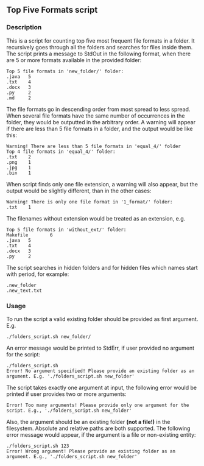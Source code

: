 ## Top Five Formats script

### Description

This is a script for counting top five most frequent file formats in a folder.
It recursively goes through all the folders and searches for files inside them.
The script prints a message to StdOut in the following format, when there are 5 or more formats available in the provided folder:
````
Top 5 file formats in 'new_folder/' folder:
.java   5
.txt    4
.docx   3
.py     2
.md     2
````
The file formats go in descending order from most spread to less spread.
When several file formats have the same number of occurrences in the folder, they would be outputted in the arbitrary order.
A warning will appear if there are less than 5 file formats in a folder, and the output would be like this:
````
Warning! There are less than 5 file formats in 'equal_4/' folder
Top 4 file formats in 'equal_4/' folder:
.txt    2
.png    1
.jpg    1
.bin    1
````
When script finds only one file extension, a warning will also appear, but the output would be slightly different, than in the other cases:
````
Warning! There is only one file format in '1_format/' folder:
.txt    1
````
The filenames without extension would be treated as an extension, e.g.
````
Top 5 file formats in 'without_ext/' folder:
Makefile        6
.java   5
.txt    4
.docx   3
.py     2
````
The script searches in hidden folders and for hidden files which names start with period, for example:
````
.new_folder
.new_text.txt
````

### Usage
To run the script a valid existing folder should be provided as first argument. E.g.
````
./folders_script.sh new_folder/
````
An error message would be printed to StdErr, if user provided no argument for the script:
````
./folders_script.sh
Error! No argument specified! Please provide an existing folder as an argument. E.g. './folders_script.sh new_folder'
````
The script takes exactly one argument at input, the following error would be printed if user provides two or more arguments:
````
Error! Too many arguments! Please provide only one argument for the script. E.g., './folders_script.sh new_folder'
````
Also, the argument should be an existing folder **(not a file!)** in the filesystem. Absolute and relative paths are both supported.
The following error message would appear, if the argument is a file or non-existing entity:
````
./folders_script.sh 123
Error! Wrong argument! Please provide an existing folder as an argument. E.g., './folders_script.sh new_folder'
````

